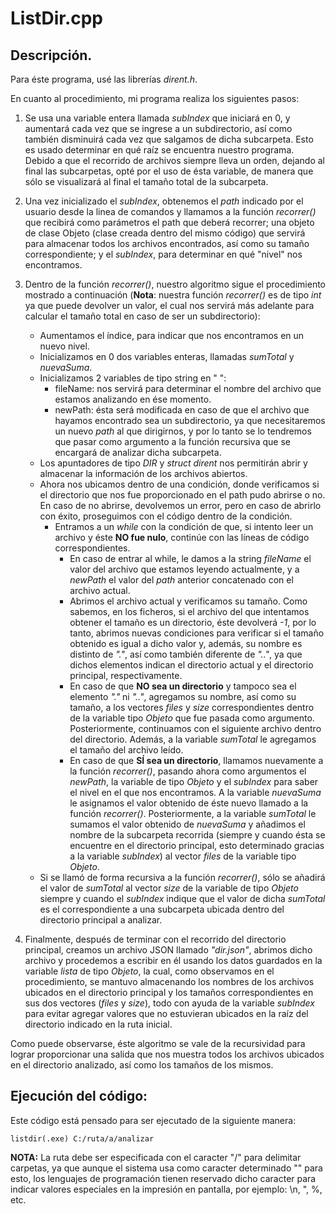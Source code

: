 # ListDir.cpp

## Descripción.

  Para éste programa, usé las librerías *dirent.h*. 
  
  En cuanto al procedimiento, mi programa realiza los siguientes pasos:
  
  1. Se usa una variable entera llamada *subIndex* que iniciará en 0, y aumentará cada vez que se ingrese a un subdirectorio, así como también disminuirá cada vez que salgamos de dicha subcarpeta. Esto es usado determinar en qué raíz se encuentra nuestro programa. Debido a que el recorrido de archivos siempre lleva un orden, dejando al final las subcarpetas, opté por el uso de ésta variable, de manera que sólo se visualizará al final el tamaño total de la subcarpeta.
  
  2. Una vez inicializado el *subIndex*, obtenemos el *path* indicado por el usuario desde la linea de comandos y llamamos a la función *recorrer()* que recibirá como parámetros el path que deberá recorrer; una objeto de clase Objeto (clase creada dentro del mismo código) que servirá para almacenar todos los archivos encontrados, así como su tamaño correspondiente; y el *subIndex*, para determinar en qué "nivel" nos encontramos.

  3. Dentro de la función *recorrer()*, nuestro algoritmo sigue el procedimiento mostrado a continuación (**Nota**: nuestra función *recorrer()* es de tipo *int* ya que puede devolver un valor, el cual nos servirá más adelante para calcular el tamaño total en caso de ser un subdirectorio):
     -  Aumentamos el índice, para indicar que nos encontramos en un nuevo nivel.
     -  Inicializamos en 0 dos variables enteras, llamadas *sumTotal* y *nuevaSuma*.
     -  Inicializamos 2 variables de tipo string en " ":
        - fileName: nos servirá para determinar el nombre del archivo que estamos analizando en ése momento.
        - newPath: ésta será modificada en caso de que el archivo que hayamos encontrado sea un subdirectorio, ya que necesitaremos un nuevo *path* al que dirigirnos, y por lo tanto se lo tendremos que pasar como argumento a la función recursiva que se encargará de analizar dicha subcarpeta.
     -  Los apuntadores de tipo *DIR* y *struct dirent* nos permitirán abrir y almacenar la información de los archivos abiertos.
     -  Ahora nos ubicamos dentro de una condición, donde verificamos si el directorio que nos fue proporcionado en el path pudo abrirse o no. En caso de no abrirse, devolvemos un error, pero en caso de abrirlo con éxito, proseguimos con el código dentro de la condición.
        -   Entramos a un *while* con la condición de que, si intento leer un archivo y éste **NO fue nulo**, continúe con las líneas de código correspondientes.
            - En caso de entrar al while, le damos a la string *fileName* el valor del archivo que estamos leyendo actualmente, y a *newPath* el valor del *path* anterior concatenado con el archivo actual.  
            - Abrimos el archivo actual y verificamos su tamaño. Como sabemos, en los ficheros, si el archivo del que intentamos obtener el tamaño es un directorio, éste devolverá *-1*, por lo tanto, abrimos nuevas condiciones para verificar si el tamaño obtenido es igual a dicho valor y, además, su nombre es distinto de *"."*, así como también diferente de *".."*, ya que dichos elementos indican el directorio actual y el directorio principal, respectivamente.
            - En caso de que **NO sea un directorio** y tampoco sea el elemento *"."* ni *".."*, agregamos su nombre, así como su tamaño, a los vectores *files* y *size* correspondientes dentro de la variable tipo *Objeto* que fue pasada como argumento. Posteriormente, continuamos con el siguiente archivo dentro del directorio. Además, a la variable *sumTotal* le agregamos el tamaño del archivo leído.
            - En caso de que **SÍ sea un directorio**, llamamos nuevamente a la función *recorrer()*, pasando ahora como argumentos el *newPath*, la variable de tipo *Objeto* y el *subIndex* para saber el nivel en el que nos encontramos. A la variable *nuevaSuma* le asignamos el valor obtenido de éste nuevo llamado a la función *recorrer()*. Posteriormente, a la variable *sumTotal* le sumamos el valor obtenido de *nuevaSuma* y añadimos el nombre de la subcarpeta recorrida (siempre y cuando ésta se encuentre en el directorio principal, esto determinado gracias a la variable *subIndex*) al vector *files* de la variable tipo *Objeto*. 
     -  Si se llamó de forma recursiva a la función *recorrer()*, sólo se añadirá el valor de *sumTotal* al vector *size* de la variable de tipo *Objeto* siempre y cuando el *subIndex* indique que el valor de dicha *sumTotal* es el correspondiente a una subcarpeta ubicada dentro del directorio principal a analizar.


 4. Finalmente, después de terminar con el recorrido del directorio principal, creamos un archivo JSON llamado *"dir.json"*, abrimos dicho archivo y procedemos a escribir en él usando los datos guardados en la variable *lista* de tipo *Objeto*, la cual, como observamos en el procedimiento, se mantuvo almacenando los nombres de los archivos ubicados en el directorio principal y los tamaños correspondientes en sus dos vectores (*files* y *size*), todo con ayuda de la variable *subIndex* para evitar agregar valores que no estuvieran ubicados en la raíz del directorio indicado en la ruta inicial.

Como puede observarse, éste algoritmo se vale de la recursividad para lograr proporcionar una salida que nos muestra todos los archivos ubicados en el directorio analizado, así como los tamaños de los mismos.

## Ejecución del código:

  Este código está pensado para ser ejecutado de la siguiente manera:
  
  ```
  listdir(.exe) C:/ruta/a/analizar
  ```
  
  **NOTA:** La ruta debe ser especificada con el caracter "/" para delimitar carpetas, ya que aunque el sistema usa como caracter determinado "\" para esto, los lenguajes de programación tienen reservado dicho caracter para indicar valores especiales en la impresión en pantalla, por ejemplo: \n, \", \%, etc.
